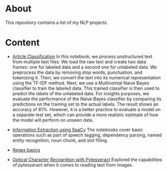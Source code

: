 # About 
This repository contains a list of my NLP projects.

# Content
- [Article Classification](ArticleClassification/text-classification.ipynb)
In this notebook, we process unstructured text from multiple text files. We load the raw text and create two data frames: one for labeled data and a second one for unlabeled data. We preprocess the data by removing stop words, punctuation, and tokenizing it. Then, we convert the text into its numerical representation using the TF-IDF method.
Next, we use a Multinomial Naive Bayes classifier to train the labeled data. This trained classifier is then used to predict the labels of the unlabeled data.
For insights purposes, we evaluate the performance of the Naive Bayes classifier by comparing its predictions on the training set to the actual labels. The result shows an accuracy of 81%. However, it is a better practice to evaluate a model on a separate test set, which can provide a more realistic estimate of how the model will perform on unseen data.

- [Information Extraction using SpaCy](InformationExtraction/)
The notebooks cover basic operations such as  part of speech tagging, dependency parsing, named entity recognition, noun chunk, and slot filling.

- [Regex basics](Regex/regex.ipynb)

- [Optical Character Recognition with Pytesseract](OpticalCharacterRecognition/OCR_pytesseract.ipynb)
Explored the capabilities of pytesseract when it comes to reading text from images.